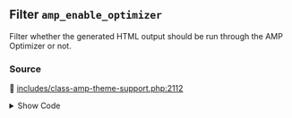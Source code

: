 ## Filter `amp_enable_optimizer`


Filter whether the generated HTML output should be run through the AMP Optimizer or not.

### Source

:link: [includes/class-amp-theme-support.php:2112](../../includes/class-amp-theme-support.php#L2112)

<details>
<summary>Show Code</summary>

```php
$enable_optimizer = apply_filters( 'amp_enable_optimizer', $enable_optimizer );
```

</details>
